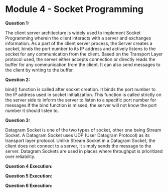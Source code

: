 # Module 4 - Socket Programming

**Question 1:**

The client server architecture is widely used to implement Socket Programming wherein the client interacts with a server and exchanges information. As a part of the client server process, the Server creates a socket, binds the port number to its IP address and actively listens to the socket for any communication from the client. Based on the Transport Layer protocol used, the server either accepts connection or directly reads the buffer for any communication from the client. It can also send messages to the client by writing to the buffer.

**Question 2:**

bind() function is called after socket creation. It binds the port number to the IP address used in socket initialization. This function is called strictly on the server side to inform the server to listen to a specific port number for messages.If the bind function is missed, the server will not know the port number it should listen to.

**Question 3:**

Datagram Socket is one of the two types of socket, other one being Stream Socket. A Datagram Socket uses UDP (User Datagram Protocol) as its transport layer protocol. Unlike Stream Socket in a Datagram Socket, the client does not connect to a server, it simply sends the message to the server. Datagram Sockets are used in places where throughput is prioritized over reliability. 

**Question 4 Execution:**


**Question 5 Execution:**


**Question 6 Execution:**
